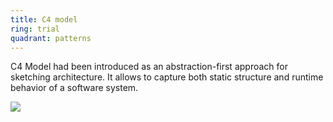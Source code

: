 ```yaml
---
title: C4 model
ring: trial
quadrant: patterns
---
```


C4 Model had been introduced as an abstraction-first approach for sketching architecture. It allows to capture both static structure and runtime behavior of a software system.

![](/img/2020-01-08/c4.png)